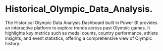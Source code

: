 # Historical_Olympic_Data_Analysis.
The Historical Olympic Data Analysis Dashboard built in Power BI provides an interactive platform to explore trends across past Olympic games. It highlights key metrics such as medal counts, country performance, athlete insights, and event statistics, offering a comprehensive view of Olympic history.
